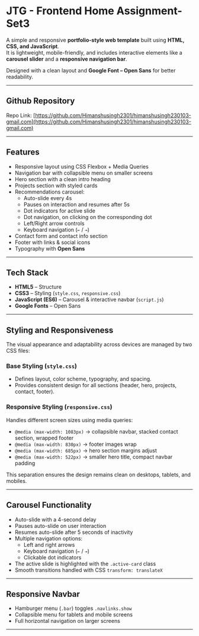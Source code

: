 # JTG - Frontend Home Assignment-Set3

A simple and responsive **portfolio-style web template** built using **HTML, CSS, and JavaScript**.  
It is lightweight, mobile-friendly, and includes interactive elements like a **carousel slider** and a **responsive navigation bar**.  

Designed with a clean layout and **Google Font – Open Sans** for better readability.

---


## Github Repository
 Repo Link: [https://github.com/Himanshusingh2301/himanshusingh230103-gmail.com](https://github.com/Himanshusingh2301/himanshusingh230103-gmail.com)  


---

## Features
- Responsive layout using CSS Flexbox + Media Queries  
- Navigation bar with collapsible menu on smaller screens  
- Hero section with a clean intro heading  
- Projects section with styled cards  
- Recommendations carousel:
  - Auto-slide every 4s
  - Pauses on interaction and resumes after 5s
  - Dot indicators for active slide
  - Dot navigation, on clicking on the corresponding dot
  - Left/Right arrow controls
  - Keyboard navigation (`←` / `→`)
- Contact form and contact info section  
- Footer with links & social icons  
- Typography with **Open Sans**  

---

## Tech Stack
- **HTML5** – Structure  
- **CSS3** – Styling (`style.css`, `responsive.css`)  
- **JavaScript (ES6)** – Carousel & interactive navbar (`script.js`)  
- **Google Fonts** – Open Sans  

---

## Styling and Responsiveness
The visual appearance and adaptability across devices are managed by two CSS files:

### Base Styling (`style.css`)
- Defines layout, color scheme, typography, and spacing.  
- Provides consistent design for all sections (header, hero, projects, contact, footer).  

### Responsive Styling (`responsive.css`)
Handles different screen sizes using media queries:  
- `@media (max-width: 1083px)` → collapsible navbar, stacked contact section, wrapped footer  
- `@media (max-width: 830px)` → footer images wrap  
- `@media (max-width: 685px)` → hero section margins adjust  
- `@media (max-width: 522px)` → smaller hero title, compact navbar padding  

This separation ensures the design remains clean on desktops, tablets, and mobiles.

---

## Carousel Functionality
- Auto-slide with a 4-second delay  
- Pauses auto-slide on user interaction  
- Resumes auto-slide after 5 seconds of inactivity  
- Multiple navigation options:
  - Left and right arrows  
  - Keyboard navigation (`←` / `→`)  
  - Clickable dot indicators  
- The active slide is highlighted with the `.active-card` class  
- Smooth transitions handled with CSS `transform: translateX`  

---

## Responsive Navbar
- Hamburger menu (`.bar`) toggles `.navlinks.show`  
- Collapsible menu for tablets and mobile screens  
- Full horizontal navigation on larger screens  

---
